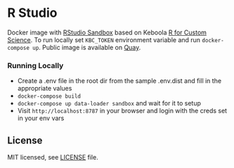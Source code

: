 # R Studio
Docker image with [RStudio Sandbox](https://help.keboola.com/manipulation/transformations/sandbox/) based on Keboola [R for Custom Science](https://github.com/keboola/docker-custom-r). To run locally set `KBC_TOKEN` environment variable and run `docker-compose up`. Public image is available on [Quay](https://quay.io/repository/keboola/docker-rstudio).

### Running Locally

* Create a .env file in the root dir from the sample .env.dist and fill in the appropriate values
* `docker-compose build`
* `docker-compose up data-loader sandbox` and wait for it to setup
* Visit `http://localhost:8787` in your browser and login with the creds set in your env vars 

## License

MIT licensed, see [LICENSE](./LICENSE) file.
